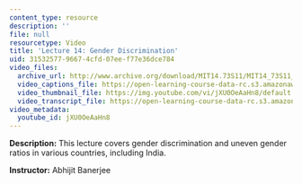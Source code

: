 ```yaml
---
content_type: resource
description: ''
file: null
resourcetype: Video
title: 'Lecture 14: Gender Discrimination'
uid: 31532577-9667-4cfd-07ee-f77e36dce784
video_files:
  archive_url: http://www.archive.org/download/MIT14.73S11/MIT14_73S11_lec14_300k.mp4
  video_captions_file: https://open-learning-course-data-rc.s3.amazonaws.com/14-73-the-challenge-of-world-poverty-spring-2011/461408fd16e85222b1f69e6025d81dac_jXU0OeAaHn8.vtt
  video_thumbnail_file: https://img.youtube.com/vi/jXU0OeAaHn8/default.jpg
  video_transcript_file: https://open-learning-course-data-rc.s3.amazonaws.com/14-73-the-challenge-of-world-poverty-spring-2011/4e2ed91b75ba8841e435c3d2ae800674_jXU0OeAaHn8.pdf
video_metadata:
  youtube_id: jXU0OeAaHn8
---
```


**Description:** This lecture covers gender discrimination and uneven gender ratios in various countries, including India.

**Instructor:** Abhijit Banerjee